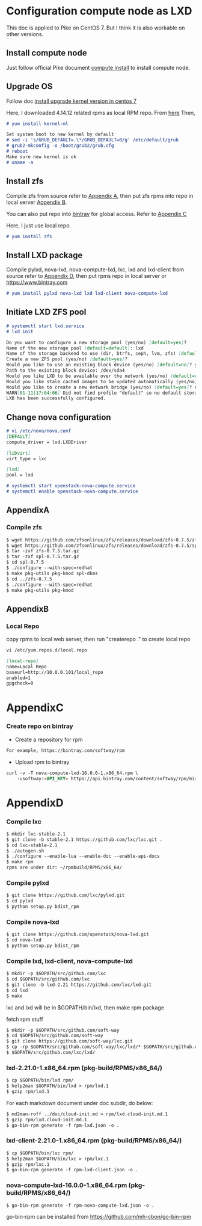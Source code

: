 # Configuration compute node as LXD
This doc is applied to Pike on CentOS 7. But I think it is also workable on other versions.

## Install compute node
Just follow official Pike document [compute install](https://docs.openstack.org/nova/pike/install/compute-install-rdo.html) to install compute node.

## Upgrade OS
Follow doc [install upgrade kernel version in centos 7](https://www.tecmint.com/install-upgrade-kernel-version-in-centos-7/)

Here, I downloaded 4.14.12 related rpms as local RPM repo. From [here](http://mirror.rackspace.com/elrepo/kernel/el7/x86_64/RPMS/) Then,
```markdown
# yum install kernel-ml

Set system boot to new kernel by default
# sed -i 's/GRUB_DEFAULT=.\*/GRUB_DEFAULT=0/g' /etc/default/grub
# grub2-mkconfig -o /boot/grub2/grub.cfg
# reboot
Make sure new kernel is ok
# uname -a
```

## Install zfs
Compile zfs from source refer to [Appendix A][1], then put zfs rpms into repo in local server [Appendix B][2].

You can also put repo into [bintray](https://www.bintray.com) for global access. Refer to [Appendix C][3]

Here, I just use local repo.

```markdown
# yum install zfs
```
## Install LXD package
Compile pylxd, nova-lxd, nova-compute-lxd, lxc, lxd and lxd-client from source refer to [Appendix D][4], then put rpms repo in local server or https://www.bintray.com

```markdown
# yum install pylxd nova-lxd lxd lxd-client nova-compute-lxd
```
## Initiate LXD ZFS pool
```markdown
# systemctl start lxd.service
# lxd init

Do you want to configure a new storage pool (yes/no) [default=yes]?
Name of the new storage pool [default=default]: lxd
Name of the storage backend to use (dir, btrfs, ceph, lvm, zfs) [default=zfs]:
Create a new ZFS pool (yes/no) [default=yes]?
Would you like to use an existing block device (yes/no) [default=no]? yes
Path to the existing block device: /dev/sda4
Would you like LXD to be available over the network (yes/no) [default=no]?
Would you like stale cached images to be updated automatically (yes/no) [default=yes]?
Would you like to create a new network bridge (yes/no) [default=yes]? no
WARN[01-11|17:04:06] Did not find profile "default" so no default storage pool will be set. Manual intervention needed.
LXD has been successfully configured.
```

## Change nova configuration
```markdown
# vi /etc/nova/nova.conf
[DEFAULT]
compute_driver = lxd.LXDDriver

[libvirt]
virt_type = lxc

[lxd]
pool = lxd

# systemctl start openstack-nova-compute.service
# systemctl enable openstack-nova-compute.service
```
## AppendixA
### Compile zfs
```markdown
$ wget https://github.com/zfsonlinux/zfs/releases/download/zfs-0.7.5/zfs-0.7.5.tar.gz
$ wget https://github.com/zfsonlinux/zfs/releases/download/zfs-0.7.5/spl-0.7.5.tar.gz
$ tar -zxf zfs-0.7.5.tar.gz
$ tar -zxf spl-0.7.5.tar.gz
$ cd spl-0.7.5
$ ./configure --with-spec=redhat
$ make pkg-utils pkg-kmod spl-dkms
$ cd ../zfs-0.7.5
$ ./configure --with-spec=redhat
$ make pkg-utils pkg-kmod
```
## AppendixB
### Local Repo
copy rpms to local web server, then run "createrepo ." to create local repo
```markdown
vi /etc/yum.repos.d/local.repo

[local-repo]
name=Local Repo
baseurl=http://10.0.0.101/local_repo
enabled=1
gpgcheck=0
```
# AppendixC
### Create repo on bintray
* Create a repository for rpm
```markdown
For example, https://bintray.com/softway/rpm
```
* Upload rpm to bintray
```markdown
curl -v -T nova-compute-lxd-16.0.0-1.x86_64.rpm \
    -usoftway:<API_KEY> https://api.bintray.com/content/softway/rpm/misc/0.1/7/x86_64/n/
```

# AppendixD
### Compile lxc
```markdown
$ mkdir lxc-stable-2.1
$ git clone -b stable-2.1 https://github.com/lxc/lxc.git .
$ cd lxc-stable-2.1
$ ./autogen.sh
$ ./configure --enable-lua --enable-doc --enable-api-docs
$ make rpm
rpms are under dir: ~/rpmbuild/RPMS/x86_64/
```
### Compile pylxd
```markdown
$ git clone https://github.com/lxc/pylxd.git
$ cd pylxd
$ python setup.py bdist_rpm 
```
### Compile nova-lxd
```markdown
$ git clone https://github.com/openstack/nova-lxd.git
$ cd nova-lxd
$ python setup.py bdist_rpm
```
### Compile lxd, lxd-client, nova-compute-lxd
```markdown
$ mkdir -p $GOPATH/src/github.com/lxc
$ cd $GOPATH/src/github.com/lxc
$ git clone -b lxd-2.21 https://github.com/lxc/lxd.git
$ cd lxd
$ make
```
lxc and lxd will be in $GOPATH/bin/lxd, then make rpm package

fetch rpm stuff

```markdown
$ mkdir -p $GOPATH/src/github.com/soft-way
$ cd $GOPATH/src/github.com/soft-way
$ git clone https://github.com/soft-way/lxc.git
$ cp -rp $GOPATH/src/github.com/soft-way/lxc/lxd/* $GOPATH/src/github.com/lxc/lxd/
$ $GOPATH/src/github.com/lxc/lxd/
```
### lxd-2.21.0-1.x86_64.rpm (pkg-build/RPMS/x86_64/)
```markdown
$ cp $GOPATH/bin/lxd rpm/
$ help2man $GOPATH/bin/lxd > rpm/lxd.1
$ gzip rpm/lxd.1
```
For each markdown document under doc subdir, do below:
```markdown
$ md2man-roff ../doc/cloud-init.md > rpm/lxd.cloud-init.md.1
$ gzip rpm/lxd.cloud-init.md.1
$ go-bin-rpm generate -f rpm-lxd.json -o .
```
### lxd-client-2.21.0-1.x86_64.rpm (pkg-build/RPMS/x86_64/)
```markdown
$ cp $GOPATH/bin/lxc rpm/
$ help2man $GOPATH/bin/lxc > rpm/lxc.1
$ gzip rpm/lxc.1
$ go-bin-rpm generate -f rpm-lxd-client.json -o .
```
### nova-compute-lxd-16.0.0-1.x86_64.rpm (pkg-build/RPMS/x86_64/)
```markdown
$ go-bin-rpm generate -f rpm-nova-compute-lxd.json -o .
```
go-bin-rpm can be installed from https://github.com/mh-cbon/go-bin-rpm

[1]: #appendixa
[2]: #appendixb
[3]: #appendixc
[4]: #appendixd
